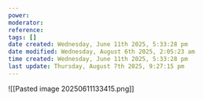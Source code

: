 ```yaml
---
power: 
moderator:
reference:
tags: []
date created: Wednesday, June 11th 2025, 5:33:28 pm
date modified: Wednesday, August 6th 2025, 2:05:23 am
time created: Wednesday, June 11th 2025, 5:33:28 pm
last update: Thursday, August 7th 2025, 9:27:15 pm
---
```

![[Pasted image 20250611133415.png]]